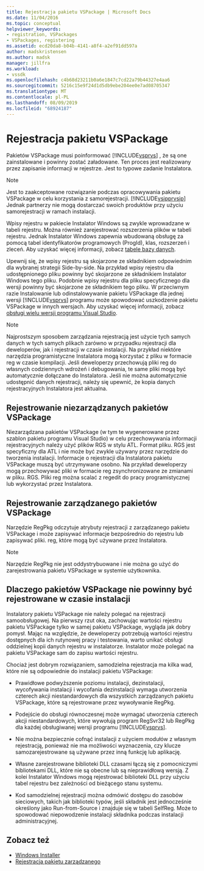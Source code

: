 ```yaml
---
title: Rejestracja pakietu VSPackage | Microsoft Docs
ms.date: 11/04/2016
ms.topic: conceptual
helpviewer_keywords:
- registration, VSPackages
- VSPackages, registering
ms.assetid: ecd20da8-b04b-4141-a8f4-a2ef91dd597a
author: madskristensen
ms.author: madsk
manager: jillfra
ms.workload:
- vssdk
ms.openlocfilehash: c4b68d23211b0a6e1847c7cd22a79b44327e4aa6
ms.sourcegitcommit: 5216c15e9f24d1d5db9ebe204ee0e7ad08705347
ms.translationtype: MT
ms.contentlocale: pl-PL
ms.lasthandoff: 08/09/2019
ms.locfileid: "68924187"
---
```

# <a name="vspackage-registration"></a>Rejestracja pakietu VSPackage
Pakietów VSPackage musi poinformować [!INCLUDE[vsprvs](../../code-quality/includes/vsprvs_md.md)] , że są one zainstalowane i powinny zostać załadowane. Ten proces jest realizowany przez zapisanie informacji w rejestrze. Jest to typowe zadanie Instalatora.

> [!NOTE]
> Jest to zaakceptowane rozwiązanie podczas opracowywania pakietu VSPackage w celu korzystania z samorejestracji. [!INCLUDE[vsipprvsip](../../extensibility/includes/vsipprvsip_md.md)] Jednak partnerzy nie mogą dostarczać swoich produktów przy użyciu samorejestracji w ramach instalacji.

 Wpisy rejestru w pakiecie Instalator Windows są zwykle wprowadzane w tabeli rejestru. Można również zarejestrować rozszerzenia plików w tabeli rejestru. Jednak Instalator Windows zapewnia wbudowaną obsługę za pomocą tabel identyfikatorów programowych (ProgId), klas, rozszerzeń i zleceń. Aby uzyskać więcej informacji, zobacz [tabele bazy danych](/windows/desktop/Msi/database-tables).

 Upewnij się, że wpisy rejestru są skojarzone ze składnikiem odpowiednim dla wybranej strategii Side-by-side. Na przykład wpisy rejestru dla udostępnionego pliku powinny być skojarzone ze składnikiem Instalator Windows tego pliku. Podobnie wpisy rejestru dla pliku specyficznego dla wersji powinny być skojarzone ze składnikiem tego pliku. W przeciwnym razie Instalowanie lub odinstalowywanie pakietu VSPackage dla jednej wersji [!INCLUDE[vsprvs](../../code-quality/includes/vsprvs_md.md)] programu może spowodować uszkodzenie pakietu VSPackage w innych wersjach. Aby uzyskać więcej informacji, zobacz [obsługi wielu wersji programu Visual Studio](../../extensibility/supporting-multiple-versions-of-visual-studio.md).

> [!NOTE]
> Najprostszym sposobem zarządzania rejestracją jest użycie tych samych danych w tych samych plikach zarówno w przypadku rejestracji dla deweloperów, jak i rejestracji w czasie instalacji. Na przykład niektóre narzędzia programistyczne Instalatora mogą korzystać z pliku w formacie reg w czasie kompilacji. Jeśli deweloperzy przechowują pliki reg do własnych codziennych wdrożeń i debugowania, te same pliki mogą być automatycznie dołączane do Instalatora. Jeśli nie można automatycznie udostępnić danych rejestracji, należy się upewnić, że kopia danych rejestracyjnych Instalatora jest aktualna.

## <a name="registering-unmanaged-vspackages"></a>Rejestrowanie niezarządzanych pakietów VSPackage
 Niezarządzana pakietów VSPackage (w tym te wygenerowane przez szablon pakietu programu Visual Studio) w celu przechowywania informacji rejestracyjnych należy użyć plików RGS w stylu ATL. Format pliku. RGS jest specyficzny dla ATL i nie może być zwykle używany przez narzędzie do tworzenia instalacji. Informacje o rejestracji dla Instalatora pakietu VSPackage muszą być utrzymywane osobno. Na przykład deweloperzy mogą przechowywać pliki w formacie reg zsynchronizowane ze zmianami w pliku. RGS. Pliki reg można scalać z regedit do pracy programistycznej lub wykorzystać przez Instalatora.

## <a name="registering-managed-vspackages"></a>Rejestrowanie zarządzanego pakietów VSPackage
 Narzędzie RegPkg odczytuje atrybuty rejestracji z zarządzanego pakietu VSPackage i może zapisywać informacje bezpośrednio do rejestru lub zapisywać pliki. reg, które mogą być używane przez Instalatora.

> [!NOTE]
> Narzędzie RegPkg nie jest oddystrybuowane i nie można go użyć do zarejestrowania pakietu VSPackage w systemie użytkownika.

## <a name="why-vspackages-should-not-self-register-at-install-time"></a>Dlaczego pakietów VSPackage nie powinny być rejestrowane w czasie instalacji
 Instalatory pakietu VSPackage nie należy polegać na rejestracji samoobsługowej. Na pierwszy rzut oka, zachowując wartości rejestru pakietu VSPackage tylko w samej pakietu VSPackage, wygląda jak dobry pomysł. Mając na względzie, że deweloperzy potrzebują wartości rejestru dostępnych dla ich rutynowej pracy i testowania, warto unikać obsługi oddzielnej kopii danych rejestru w instalatorze. Instalator może polegać na pakietu VSPackage sam do zapisu wartości rejestru.

 Chociaż jest dobrym rozwiązaniem, samodzielna rejestracja ma kilka wad, które nie są odpowiednie do instalacji pakietu VSPackage:

- Prawidłowe podwyższenie poziomu instalacji, dezinstalacji, wycofywania instalacji i wycofania dezinstalacji wymaga utworzenia czterech akcji niestandardowych dla wszystkich zarządzanych pakietu VSPackage, które są rejestrowane przez wywoływanie RegPkg.

- Podejście do obsługi równoczesnej może wymagać utworzenia czterech akcji niestandardowych, które wywołują program RegSvr32 lub RegPkg dla każdej obsługiwanej wersji programu [!INCLUDE[vsprvs](../../code-quality/includes/vsprvs_md.md)].

- Nie można bezpiecznie cofnąć instalacji z użyciem modułów z własnym rejestracją, ponieważ nie ma możliwości wyznaczenia, czy klucze samozarejestrowane są używane przez inną funkcję lub aplikację.

- Własne zarejestrowane biblioteki DLL czasami łączą się z pomocniczymi bibliotekami DLL, które nie są obecne lub są nieprawidłową wersją. Z kolei Instalator Windows mogą rejestrować biblioteki DLL przy użyciu tabel rejestru bez zależności od bieżącego stanu systemu.

- Kod samodzielnej rejestracji można odmówić dostępu do zasobów sieciowych, takich jak biblioteki typów, jeśli składnik jest jednocześnie określony jako Run-from-Source i znajduje się w tabeli SelfReg. Może to spowodować niepowodzenie instalacji składnika podczas instalacji administracyjnej.

## <a name="see-also"></a>Zobacz też
- [Windows Installer](/windows/desktop/Msi/windows-installer-portal)
- [Rejestracja pakietu zarządzanego](https://msdn.microsoft.com/library/f69e0ea3-6a92-4639-8ca9-4c9c210e58a1)
